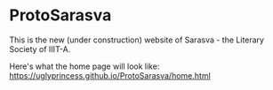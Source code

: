 # ProtoSarasva

This is the new (under construction) website of Sarasva - the Literary Society of IIIT-A.

Here's what the home page will look like: https://uglyprincess.github.io/ProtoSarasva/home.html
